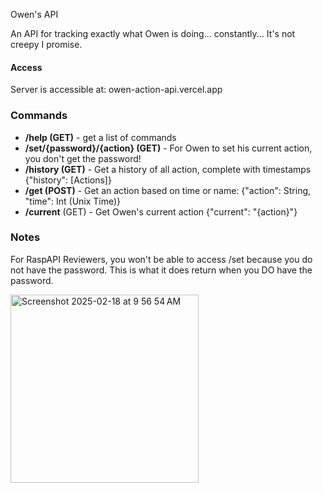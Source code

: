 Owen's API

An API for tracking exactly what Owen is doing... constantly...
It's not creepy I promise.

#### Access
Server is accessible at: owen-action-api.vercel.app

### Commands

- **/help (GET)** - get a list of commands
- **/set/{password}/{action} (GET)** - For Owen to set his current action, you don't get the password!
- **/history (GET)** - Get a history of all action, complete with timestamps {"history": [Actions]}
- **/get (POST)** - Get an action based on time or name: {"action": String, "time": Int (Unix Time)}
- **/current** (GET) - Get Owen's current action {"current": "{action}"}

### Notes

For RaspAPI Reviewers, you won't be able to access /set because you do not have the password. This is what it does return when you DO have the password. 

<img width="301" alt="Screenshot 2025-02-18 at 9 56 54 AM" src="https://github.com/user-attachments/assets/9d4629b3-d21b-48a8-9a27-935ec73db69f" />
